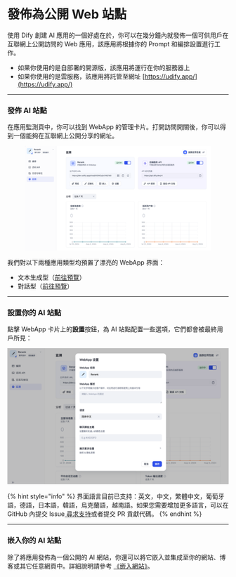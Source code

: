 # 發佈為公開 Web 站點

使用 Dify 創建 AI 應用的一個好處在於，你可以在幾分鐘內就發佈一個可供用戶在互聯網上公開訪問的 Web 應用，該應用將根據你的 Prompt 和編排設置進行工作。

* 如果你使用的是自部署的開源版，該應用將運行在你的服務器上
* 如果你使用的是雲服務，該應用將託管至網址 [https://udify.app/](https://udify.app/)

***

### 發佈 AI 站點

在應用監測頁中，你可以找到 WebApp 的管理卡片。打開訪問開關後，你可以得到一個能夠在互聯網上公開分享的網址。

<figure><img src="../../../.gitbook/assets/public-web-app.png" alt=""><figcaption></figcaption></figure>

我們對以下兩種應用類型均預置了漂亮的 WebApp 界面：

* 文本生成型（[前往預覽](text-generator.md)）
* 對話型（[前往預覽](conversation-application.md)）

***

### 設置你的 AI 站點

點擊 WebApp 卡片上的**設置**按鈕，為 AI 站點配置一些選項，它們都會被最終用戶所見：

![](../../../.gitbook/assets/web-app-settings.png)

{% hint style="info" %}
界面語言目前已支持：英文，中文，繁體中文，葡萄牙語，德語，日本語，韓語，烏克蘭語，越南語。如果您需要增加更多語言，可以在 GitHub 內提交 Issue[ 尋求支持](../../../community/support.md)或者提交 PR 貢獻代碼。
{% endhint %}

***

### 嵌入你的 AI 站點

除了將應用發佈為一個公開的 AI 網站，你還可以將它嵌入並集成至你的網站、博客或其它任意網頁中。詳細說明請參考 [《嵌入網站》](https://docs.dify.ai/v/zh-hans/guides/application-publishing/embedding-in-websites)。
